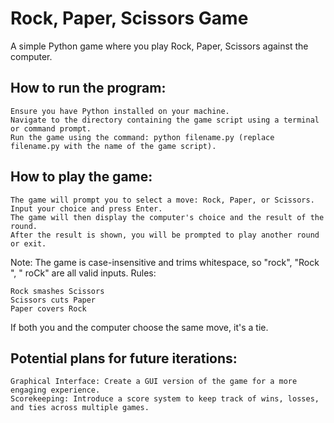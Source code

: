# Rock, Paper, Scissors Game

A simple Python game where you play Rock, Paper, Scissors against the computer.

## How to run the program:

    Ensure you have Python installed on your machine.
    Navigate to the directory containing the game script using a terminal or command prompt.
    Run the game using the command: python filename.py (replace filename.py with the name of the game script).

## How to play the game:

    The game will prompt you to select a move: Rock, Paper, or Scissors.
    Input your choice and press Enter.
    The game will then display the computer's choice and the result of the round.
    After the result is shown, you will be prompted to play another round or exit.

Note: The game is case-insensitive and trims whitespace, so "rock", "Rock ", " roCk" are all valid inputs.
Rules:

    Rock smashes Scissors
    Scissors cuts Paper
    Paper covers Rock

If both you and the computer choose the same move, it's a tie.

## Potential plans for future iterations:
    Graphical Interface: Create a GUI version of the game for a more engaging experience.
    Scorekeeping: Introduce a score system to keep track of wins, losses, and ties across multiple games.